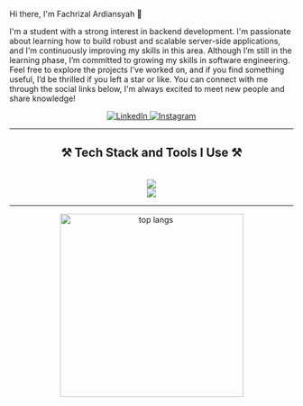 <!--- <h1 align="center">
    <img src="https://readme-typing-svg.herokuapp.com/?font=Righteous&size=35&center=true&vCenter=true&width=500&height=70&duration=4000&lines=Hi+There!+👋;+I'm+Fachrizal+Ardiansyah!;" />
</h1> -->


Hi there, I'm Fachrizal Ardiansyah 👋

I'm a student with a strong interest in backend development. I'm passionate about learning how to build robust and scalable server-side applications, and I'm continuously improving my skills in this area. Although I’m still in the learning phase, I’m committed to growing my skills in software engineering. Feel free to explore the projects I've worked on, and if you find something useful, I’d be thrilled if you left a star or like. You can connect with me through the social links below, I'm always excited to meet new people and share knowledge!

<div align="center">
    <a href="https://www.linkedin.com/in/fachrizala/">
        <img src="https://cdn2.iconfinder.com/data/icons/social-media-2285/512/1_Linkedin_unofficial_colored_svg-48.png" alt="LinkedIn" />
    </a>
    <a href="https://www.instagram.com/fachrizala_/">
        <img src="https://cdn2.iconfinder.com/data/icons/social-media-applications/64/social_media_applications_3-instagram-48.png" alt="Instagram" />
    </a>
</div>

---
<h2 align="center">⚒️ Tech Stack and Tools I Use ⚒️</h2>
<br/>
<div align="center">
    <img src="https://skillicons.dev/icons?i=javascript,nodejs,express,go,vscode,figma,postman,github" /><br>
    <img src="https://skillicons.dev/icons?i=docker,gcp,postgresql,mysql" /><br>
</div>

---
<div align="center">
<img width=325 align="center" src="https://github-readme-stats-salesp07.vercel.app/api/top-langs/?username=toingg&hide=HTML&langs_count=8&layout=compact&theme=react&border_radius=10&size_weight=0.5&count_weight=0.5&exclude_repo=github-readme-stats" alt="top langs" />
</div>

<!--
**toingg/toingg** is a ✨ _special_ ✨ repository because its `README.md` (this file) appears on your GitHub profile.

Here are some ideas to get you started:

- 🔭 I’m currently working on ...
- 🌱 I’m currently learning ...
- 👯 I’m looking to collaborate on ...
- 🤔 I’m looking for help with ...
- 💬 Ask me about ...
- 📫 How to reach me: ...
- 😄 Pronouns: ...
- ⚡ Fun fact: ...
-->
